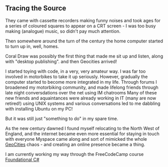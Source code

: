 ## Tracing the Source

They came with cassette recorders making funny noises and took ages for a series of coloured squares to appear on a CRT screen - I was too busy making (analogue) music, so didn't pay much attention.

Then somewhere around the turn of the century the home computer started to turn up in, well, homes. 

Coral Draw was possibly the first thing that made me sit up and listen, along with "desktop publishing". and then Geocities arrived!

I started toying with code, in a very, very amateur way. I was far too involved in motorbikes to take it up seriously. 
However, gradually the computer started to become more integrated in my life.
Through forums I broadened my motorbiking community, and made lifelong friends through late night conversdations over the net using IM chatrooms
Many of these new friends and aquaintances were already working in IT (many are now retired!) using UNIX systems and various conversations led to me dabbling with installing Ubuntu on my PC!

But it was still just "something to do" in my spare time.

As the new century dawned I found myself relocating to the North West of England, and the internet became even more essential for staying in touch with everyone
Myspace came along and sort of mimicked the whole <a href="https://en.wikipedia.org/wiki/GeoCities">GeoCities</a> chaos - and creating an online presence became a thing.



<div>
     I am currently working my way through the FreeCodeCamp course <a href="https://www.freecodecamp.org/learn/foundational-c-sharp-with-microsoft">Foundational C#</a>
</div>
